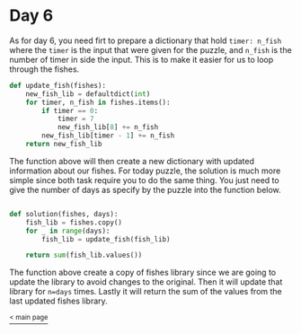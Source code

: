 # Day 6

As for day 6, you need firt to prepare a dictionary that hold `timer: n_fish` where the `timer` is the input that were given for the puzzle, and `n_fish` is the number of timer in side the input. This is to make it easier for us to loop through the fishes.

```python
def update_fish(fishes):
    new_fish_lib = defaultdict(int)
    for timer, n_fish in fishes.items():
        if timer == 0:
            timer = 7
            new_fish_lib[8] += n_fish
        new_fish_lib[timer - 1] += n_fish
    return new_fish_lib
```

The function above will then create a new dictionary with updated information about our fishes. For today puzzle, the solution is much more simple since both task require you to do the same thing. You just need to give the number of days as specify by the puzzle into the function below.

```python

def solution(fishes, days):
    fish_lib = fishes.copy()
    for _ in range(days):
        fish_lib = update_fish(fish_lib)

    return sum(fish_lib.values())

```

The function above create a copy of fishes library since we are going to update the library to avoid changes to the original. Then it will update that library for `n=days` times. Lastly it will return the sum of the values from the last updated fishes library.

[<sup>< main page](../README.md#My-Attempt-in-AoC-2021)
